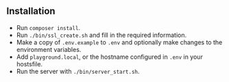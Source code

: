 ## Installation

- Run `composer install`.
- Run `./bin/ssl_create.sh` and fill in the required information.
- Make a copy of `.env.example` to `.env` and optionally make changes to the environment variables.
- Add `playground.local`, or the hostname configured in `.env` in your hostsfile.
- Run the server with `./bin/server_start.sh`.
